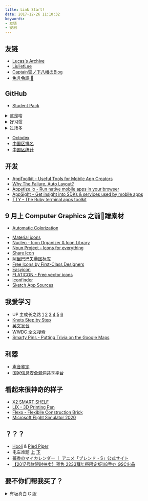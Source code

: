```yaml
---
title: Link Start!
date: 2017-12-26 11:10:32
keywords:
- 友链
- 安利
---
```


## 友链

- [Lucas's Archive](https://lucaswangzx.xyz)
- [LiulietLee](https://space.bilibili.com/4056345/)
- [Captain雪ノ下八幡のBlog](https://blog.tcwq.tech)
- [兔言兔語 🐰](https://blog.tuzi.moe/)

## GitHub

- [Student Pack](https://education.github.com/)

<details><summary>这是啥</summary>

- [Rationale](https://github.com/open-source)
- [Features](https://github.com/features)
- [Workflow](https://guides.github.com/introduction/flow/)
- [中文教程](https://github.com/geeeeeeeeek/git-recipes/wiki)
- [Resources](https://enterprise.github.com/resources)
- [Training](https://services.github.com/on-demand/)

</details>

<details><summary>好习惯</summary>

- [Semantic Versioning](https://semver.org/)
- [Keep a Changelog](https://keepachangelog.com/en/1.0.0/)
- [Travis CI](https://travis-ci.org/)
- [codebeat](https://codebeat.co/)
- [bettercodehub](https://bettercodehub.com/)

</details>

<details><summary>过场多</summary>

- [![No Maintenance Intended](https://unmaintained.tech/badge.svg)](https://unmaintained.tech)
- [badges](https://shields.io/)
- [progress bar](https://github.com/fehmicansaglam/progressed.io)
- buttons [js](https://buttons.github.io/) [iframe](https://ghbtns.com/)
- [card](https://github.com/lepture/github-cards)

</details>

- [Octodex](https://octodex.github.com/)
- [中国区排名](https://githubrank.com/)
- [中国区统计](https://githuber.cn/)

## 开发

- [AppToolkit - Useful Tools for Mobile App Creators](https://apptoolkit.io/)
- [Why The Failure, Auto Layout?](https://www.wtfautolayout.com/)
- [Appetize.io - Run native mobile apps in your browser](https://appetize.io)
- [AppSight - Get insight into SDKs & services used by mobile apps](https://www.appsight.io/)
- [TTY - The Ruby terminal apps toolkit](https://piotrmurach.github.io/tty/)

## 9 月上 Computer Graphics 之前蹭素材

- [Automatic Colorization](https://paintschainer.preferred.tech/)
<!-- - [Poly - 3D Models (Killed by Google)](https://poly.google.com/) -->
- [Material icons](https://material.io/icons/)
- [Nucleo - Icon Organizer & Icon Library](https://nucleoapp.com/app/)
- [Noun Project - Icons for everything](https://thenounproject.com/)
- [Share Icon](https://www.shareicon.net/)
- [阿里巴巴矢量图标库](https://www.iconfont.cn)
- [Free Icons by First-Class Designers](https://iconstore.co/)
- [Easyicon](https://www.easyicon.net/)
- [FLATICON - Free vector icons](https://www.flaticon.com/)
- [Iconfinder](https://www.iconfinder.com/)
- [Sketch App Sources](https://www.sketchappsources.com/)

## 我爱学习

- UP 主成长之路 [1](https://www.bilibili.com/topic/944.html) [2](https://www.bilibili.com/topic/966.html) [3](https://www.bilibili.com/topic/979.html) [4](https://www.bilibili.com/topic/991.html) [5](https://www.bilibili.com/topic/1010.html) [6](https://www.bilibili.com/topic/1022.html)
- [Knots Step by Step](https://www.amazon.com/dp/1409383172/qid=1495508080)
- [英文发音](https://zh.forvo.com/)
- [WWDC 全文搜索](https://asciiwwdc.com/)
- [Smarty Pins - Putting Trivia on the Google Maps](https://smartypins.withgoogle.com/)

## 利器

- [声音鉴定](https://h5.lizhi.fm/static/voice_test/index.html)
- [国家信息安全漏洞共享平台](https://www.cnvd.org.cn)

## 看起来很神奇的样子

- [X2 SMART SHELF](https://www.wewood.eu/products/bookshelves/x2bookshelf/)
- [LIX - 3D Printing Pen](https://lixpen.com/)
- [Flexo - Flexibile Construction Brick](https://www.flexo.nz/)
- [Microsoft Flight Simulator 2020](https://www.flightsimulator.com)

## ？？？

- [Hooli](http://www.hooli.xyz/) & [Pied Piper](http://www.piedpiper.com/)
- 电车难题 [上](https://hornydragon.blogspot.com/2016/10/780.html) [下](https://hornydragon.blogspot.com/2016/10/782.html)
- [苺香のマイカレンダー ｜ アニメ「ブレンド・S」公式サイト](https://blend-s.jp/cp/calendar/)
- [【2017号款限时拍卖】预售 2233拜年祭限定版1/8手办 GSC出品](https://item.taobao.com/item.htm?id=544561294736)

## 要不你们帮我买了？

<details>
<summary>有坂真白 C 服</summary>

- 正版的 [衬裙 ¥17,280](https://cospatio.com/detail/id/00000084421) + [制服 ¥52,920](https://cospatio.com/detail/id/00000084406) + [外套 ¥14,040](https://cospatio.com/detail/id/00000084424) + [领巾 ¥1,620](https://cospatio.com/detail/id/00000084425) = 85,860 JPY
- 国内还原度挺高的 [Uwowo 109+199=308](https://detail.tmall.com/item.htm?id=527645047471)。闲鱼上的报价为
    - [我看起来最靠谱的 120](https://ershou.taobao.com/item.htm?id=565020069293)
    - [119](https://ershou.taobao.com/item.htm?id=556163574399)
    - [160](https://ershou.taobao.com/item.htm?id=566987598885)
    - [并不清楚有啥的 85](https://ershou.taobao.com/item.htm?id=550636781671)
    - [不怎么靠谱的 50](https://ershou.taobao.com/item.htm?id=559831046829)

</details>
